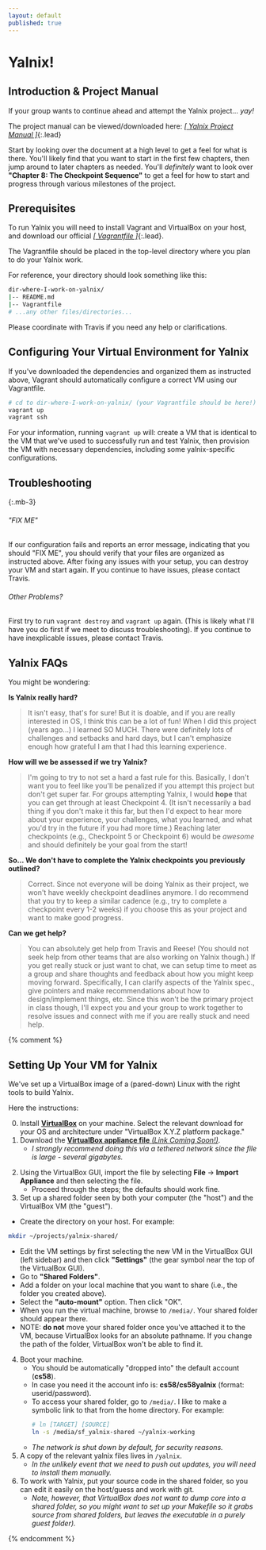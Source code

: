 ```yaml
---
layout: default
published: true
---
```


# Yalnix!

## Introduction & Project Manual

If your group wants to continue ahead and attempt the Yalnix project... _yay!_

The project manual can be viewed/downloaded here: [_[ Yalnix Project Manual ]_](./yalnix2020.pdf){:.lead}

Start by looking over the document at a high level to get a feel for what is there.
You'll likely find that you want to start in the first few chapters, then jump around to later chapters as needed.
You'll _definitely_ want to look over **"Chapter 8: The Checkpoint Sequence"** to get a feel for how to start and progress through various milestones of the project.

## Prerequisites

To run Yalnix you will need to install Vagrant and VirtualBox on your host,
and download our official [_[ Vagrantfile ]_](./Vagrantfile){:.lead}.
<!-- - The [_[ yalnix-framework ]_](https://github.com/traviswpeters/yalnix-framework){:.lead} _(on GitHub)_ -->
<!-- - Our official [_[ Vagrantfile ]_](./Vagrantfile){:.lead} -->
<!-- - The [_[ vagrant-setup.sh ]_](./vagrant-setup.sh){:.lead} script _(this is needed by the Vagrantfile!)_ -->
The Vagrantfile should be placed in the top-level directory where you plan to do your Yalnix work.
<!-- Please note that these files should be placed at the same level in the same directory. -->
For reference, your directory should look something like this:

```bash
dir-where-I-work-on-yalnix/
|-- README.md
|-- Vagrantfile
# ...any other files/directories...
```

Please coordinate with Travis if you need any help or clarifications.

## Configuring Your Virtual Environment for Yalnix

If you've downloaded the dependencies and organized them as instructed above,
Vagrant should automatically configure a correct VM using our Vagrantfile.

```bash
# cd to dir-where-I-work-on-yalnix/ (your Vagrantfile should be here!)
vagrant up
vagrant ssh
```

For your information, running `vagrant up` will:
create a VM that is identical to the VM that we've used to successfully run and test Yalnix,
then provision the VM with necessary dependencies, including some yalnix-specific configurations.

## Troubleshooting
{:.mb-3}

###### "FIX ME"

If our configuration fails and reports an error message, indicating that you should "FIX ME",
you should verify that your files are organized as instructed above.
After fixing any issues with your setup, you can destroy your VM and start again.
If you continue to have issues, please contact Travis.

###### Other Problems?

First try to run `vagrant destroy` and `vagrant up` again.
(This is likely what I'll have you do first if we meet to discuss troubleshooting).
If you continue to have inexplicable issues, please contact Travis.

## Yalnix FAQs

You might be wondering:

**Is Yalnix really hard?**
> It isn't easy, that's for sure!
> But it is doable, and if you are really interested in OS, I think this can be a lot of fun!
> When I did this project (years ago...) I learned SO MUCH.
> There were definitely lots of challenges and setbacks and hard days, but I can't emphasize enough how grateful I am that I had this learning experience.

**How will we be assessed if we try Yalnix?**
> I'm going to try to not set a hard a fast rule for this.
> Basically, I don't want you to feel like you'll be penalized if you attempt this project but don't get super far.
> For groups attempting Yalnix, I would **hope** that you can get through at least Checkpoint 4.
> (It isn't necessarily a bad thing if you don't make it this far, but then I'd expect to hear more about your experience, your challenges, what you learned, and what you'd try in the future if you had more time.)
> Reaching later checkpoints (e.g., Checkpoint 5 or Checkpoint 6) would be _awesome_ and should definitely be your goal from the start!

**So... We don't have to complete the Yalnix checkpoints you previously outlined?**
> Correct.
> Since not everyone will be doing Yalnix as their project, we won't have weekly checkpoint deadlines anymore.
> I do recommend that you try to keep a similar cadence (e.g., try to complete a checkpoint every 1-2 weeks) if you choose this as your project and want to make good progress.

**Can we get help?**

> You can absolutely get help from Travis and Reese!
> (You should not seek help from other teams that are also working on Yalnix though.)
> If you get really stuck or just want to chat, we can setup time to meet as a group and share thoughts and feedback about how you might keep moving forward.
> Specifically, I can clarify aspects of the Yalnix spec., give pointers and make recommendations about how to design/implement things, etc.
> Since this won't be the primary project in class though, I'll expect you and your group to work together to resolve issues and connect with me if you are really stuck and need help.



{% comment %}

## Setting Up Your VM for Yalnix

We've set up a VirtualBox image of a (pared-down) Linux with the right tools to build Yalnix.

Here the instructions:

0. Install [**VirtualBox**](https://www.virtualbox.org/wiki/Downloads) on your machine. Select the relevant download for your OS and architecture under "VirtualBox X.Y.Z platform package."
1. Download the [**VirtualBox appliance file** _(Link Coming Soon!)_]().
   - _I strongly recommend doing this via a tethered network since the file is large - several gigabytes._
  <!-- ``` -->
  <!-- # the VM appliance file lives in the CS NFS -->
  <!-- # e.g., use scp to download -->
  <!-- /net/ifs-users/cs58/yalnix/vbox/cs58-F19-v1.ova -->
  <!-- ``` -->
2. Using the VirtualBox GUI, import the file by selecting **File** &rarr; **Import Appliance** and then selecting the file.
   - Proceed through the steps; the defaults should work fine.
3. Set up a shared folder seen by both your computer (the "host") and the VirtualBox VM (the "guest").
  - Create the directory on your host. For example:
  ```bash
  mkdir ~/projects/yalnix-shared/
  ```
  - Edit the VM settings by first selecting the new VM in the VirtualBox GUI (left sidebar) and then click **"Settings"** (the gear symbol near the top of the VirtualBox GUI).
  - Go to **"Shared Folders"**.
  - Add a folder on your local machine that you want to share (i.e., the folder you created above).
  - Select the **"auto-mount"** option. Then click "OK".
  - When you run the virtual machine, browse to `/media/`. Your shared folder should appear there.
  - NOTE: **do not** move your shared folder once you've attached it to the VM, because VirtualBox looks for an absolute pathname. If you change the path of the folder, VirtualBox won't be able to find it.
4. Boot your machine.
   - You should be automatically "dropped into" the default account (**cs58**).
   - In case you need it the account info is: **cs58/cs58yalnix** (format: userid/password).
   - To access your shared folder, go to `/media/`. I like to make a symbolic link to that from the home directory. For example:
     ```bash
     # ln [TARGET] [SOURCE]
     ln -s /media/sf_yalnix-shared ~/yalnix-working
     ```
   - _The network is shut down by default, for security reasons._
5. A copy of the relevant yalnix files lives in `/yalnix`.
   - _In the unlikely event that we need to push out updates, you will need to install them manually._
6. To work with Yalnix, put your source code in the shared folder, so you can edit it easily on the host/guess and work with git.
   - _Note, however, that VirtualBox does not want to dump core into a shared folder, so you might want to set up your Makefile so it grabs source from shared folders, but leaves the executable in a purely guest folder)._

{% endcomment %}

